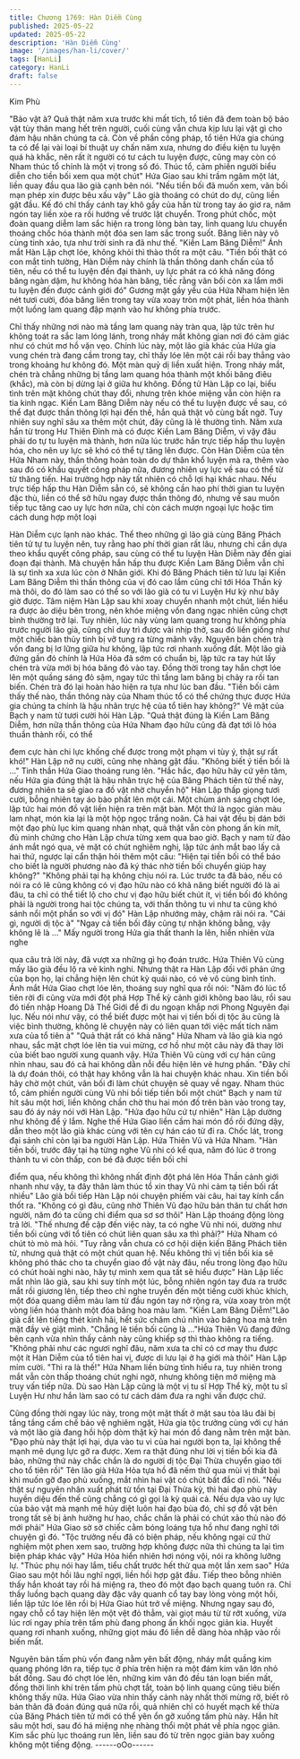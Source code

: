 ```yaml
---
title: Chương 1769: Hàn Diễm Cùng
published: 2025-05-22
updated: 2025-05-22
description: 'Hàn Diễm Cùng'
image: '/images/han-li/cover/'
tags: [HanLi]
category: HanLi
draft: false
---
```


Kim Phù

"Bảo vật à? Quả thật năm xưa trước khi mất tích, tổ tiên đã đem
toàn bộ bảo vật tùy thân mang hết trên người, cuối cùng vẫn chưa
kịp lưu lại vật gì cho đám hậu nhân chúng ta cả. Còn về phần
công pháp, tổ tiên Hứa gia chúng ta có để lại vài loại bí thuật uy
chấn năm xưa, nhưng do điều kiện tu luyện quá hà khắc, nên rất
ít người có tư cách tu luyện được, cũng may còn có Nham thúc tổ
chính là một vị trong số đó. Thúc tổ, cảm phiền người biểu diễn
cho tiền bối xem qua một chút" Hứa Giao sau khi trầm ngâm một
lát, liền quay đầu qua lão già cạnh bên nói.
"Nếu tiền bối đã muốn xem, vãn bối mạn phép xin được bêu xấu
vậy" Lão già thoáng có chút do dự, cũng liền gật đầu.
Kế đó chỉ thấy cánh tay khô gầy của hắn từ trong tay áo giơ ra,
năm ngón tay liền xòe ra rồi hướng về trước lật chuyển.
Trong phút chốc, một đoàn quang diễm lam sắc hiện ra trong lòng
bàn tay, linh quang lưu chuyển thoáng chốc hóa thành một đóa
sen lam sắc trong suốt. Băng liên này vô cùng tinh xảo, tựa như
trời sinh ra đã như thế.
"Kiền Lam Băng Diễm!" Ánh mắt Hàn Lập chợt lóe, không khỏi thì
thào thốt ra một câu.
"Tiền bối thật có con mắt tinh tường, Hàn Diễm này chính là thần
thông danh chấn của tổ tiên, nếu có thể tu luyện đến đại thành, uy
lực phát ra có khả năng đóng băng ngàn dặm, hư không hóa hàn
băng, tiếc rằng vãn bối còn xa lắm mới tu luyện đến được cảnh
giới đó" Gương mặt gầy yếu của Hứa Nham hiện lên nét tươi
cười, đóa băng liên trong tay vừa xoay tròn một phát, liền hóa
thành một luồng lam quang đập mạnh vào hư không phía trước.

Chỉ thấy những nơi nào mà tầng lam quang này tràn qua, lập tức
trên hư không toát ra sắc lam lóng lánh, trong nháy mắt không
gian nơi đó cảm giác như có chút mơ hồ vặn vẹo.
Chính lúc này, một lão già khác của Hứa gia vung chén trà đang
cầm trong tay, chỉ thấy lóe lên một cái rồi bay thẳng vào trong
khoảng hư không đó.
Một màn quỷ dị liền xuất hiện.
Trong nháy mắt, chén trà chẳng những bị tầng lam quang hóa
thành một khối băng điêu (khắc), mà còn bị dừng lại ở giữa hư
không.
Đồng tử Hàn Lập co lại, biểu tình trên mặt không chút thay đổi,
nhưng trên khóe miệng vẫn còn hiện ra tia kinh ngạc.
Kiền Lam Băng Diễm này nếu có thể tu luyện được về sau, có thể
đạt được thần thông lợi hại đến thế, hắn quả thật vô cùng bất
ngờ.
Tuy nhiên suy nghĩ sâu xa thêm một chút, đây cũng là lẽ thường
tình.
Năm xưa hắn từ trong Hư Thiên Đỉnh mà có được Kiền Lam
Băng Diễm, vì vậy đâu phải do tự tu luyện mà thành, hơn nữa lúc
trước hắn trực tiếp hấp thu luyện hóa, cho nên uy lực sẽ khó có
thể tự tăng lên được.
Còn Hàn Diễm của tên Hứa Nham này, thần thông hoàn toàn do
dự thân khổ luyện mà ra, thêm vào sau đó có khẩu quyết công
pháp nữa, đương nhiên uy lực về sau có thể từ từ thăng tiến.
Hai trường hợp này tất nhiên có chỗ lợi hại khác nhau.
Nếu trực tiếp hấp thu Hàn Diễm sẳn có, sẽ không cần hao phí
thời gian tu luyện đặc thù, liền có thể sở hữu ngay được thần
thông đó, nhưng về sau muốn tiếp tục tăng cao uy lực hơn nữa,
chỉ còn cách mượn ngoại lực hoặc tìm cách dung hợp một loại

Hàn Diễm cực lạnh nào khác.
Thể theo những gì lão già cùng Băng Phách tiên tử tự tu luyện
nên, tuy rằng hao phí thời gian rất lâu, nhưng chỉ cần dựa theo
khẩu quyết công pháp, sau cùng có thể tu luyện Hàn Diễm này
đến giai đoạn đại thành.
Mà chuyện hắn hấp thu được Kiền Lam Băng Diễm vẫn chỉ là sự
tình xa xưa lúc còn ở Nhân giới.
Khi đó Băng Phách tiên tử lưu lại Kiền Lam Băng Diễm thì thần
thông của vị đó cao lắm cũng chỉ tới Hóa Thần kỳ mà thôi, do đó
làm sao có thể so với lão già có tu vi Luyện Hư kỳ như bây giờ
được.
Tâm niệm Hàn Lập sau khi xoay chuyển nhanh một chút, liền hiểu
ra được ảo diệu bên trong, nên khóe miệng vốn đang ngạc nhiên
cũng chợt bình thường trở lại.
Tuy nhiên, lúc này vùng lam quang trong hư không phía trước
người lão già, cũng chỉ duy trì được vài nhịp thở, sau đó liền
giống như một chiếc bàn thủy tinh bị vỡ tung ra từng mãnh vậy.
Nguyên bản chén trà vốn đang bị lơ lững giữa hư không, lập tức
rơi nhanh xuống đất.
Một lão già đứng gần đó chính là Hứa Hỏa đã sớm có chuẩn bị,
lập tức ra tay hút lấy chén trà vừa mới bị hóa băng đó vào tay.
Đồng thời trong tay hắn chợt lóe lên một quầng sáng đỏ sậm,
ngay tức thì tầng lam băng bị chảy ra rồi tan biến.
Chén trà đó lại hoàn hảo hiện ra tựa như lúc ban đầu.
"Tiền bối cảm thấy thế nào, thần thông này của Nham thúc tổ có
thể chứng thực được Hứa gia chúng ta chính là hậu nhân trực hệ
của tổ tiên hay không?" Vẻ mặt của Bạch y nam tử tươi cười hỏi
Hàn Lập.
"Quả thật đúng là Kiền Lam Băng Diễm, hơn nữa thần thông của
Hứa Nham đạo hữu cũng đã đạt tới lô hỏa thuần thành rồi, có thể

đem cực hàn chi lực khống chế được trong một phạm vi tùy ý, thật
sự rất khó!" Hàn Lập nở nụ cười, cũng nhẹ nhàng gật đầu.
"Không biết ý tiền bối là …" Tinh thần Hứa Giao thoáng rung lên.
"Hắc hắc, đạo hữu hãy cứ yên tâm, nếu Hứa gia đúng thật là hậu
nhân trực hệ của Băng Phách tiên tử thế này, đương nhiên ta sẽ
giao ra đồ vật nhờ chuyển hộ" Hàn Lập thấp giọng tươi cười,
bỗng nhiên tay áo bào phất lên một cái.
Một chùm ánh sáng chợt lóe, lập tức hai món đồ vật liền hiện ra
trên mặt bàn.
Một thứ là ngọc giản màu lam nhạt, món kia lại là một hộp ngọc
trắng noãn.
Cả hai vật đều bị dán bởi một đạo phù lục kim quang nhàn nhạt,
quả thật vẫn còn phong ấn kín mít, đủ minh chứng cho Hàn Lập
chưa từng xem qua bao giờ.
Bạch y nam tử đảo ánh mắt ngó qua, vẻ mặt có chút nghiêm nghị,
lập tức ánh mắt bao lấy cả hai thứ, ngược lại cẩn thận hỏi thêm
một câu:
"Hiện tại tiền bối có thể báo cho biết là người phương nào đã ký
thác nhờ tiền bối chuyển giúp hay không?"
"Không phải tại hạ không chịu nói ra. Lúc trước ta đã bảo, nếu có
nói ra có lẽ cũng không có vị đạo hữu nào có khả năng biết người
đó là ai đâu, ta chỉ có thể tiết lộ cho chư vị đạo hữu biết chút ít, vị
tiền bối đó không phải là người trong hai tộc chúng ta, với thần
thông tu vi như ta cũng khó sánh nổi một phần so với vị đó" Hàn
Lập nhướng mày, chậm rãi nói ra.
"Cái gì, người dị tộc à"
"Ngay cả tiền bối đây cũng tự nhận không bằng, vậy không lẽ là
…"
Mấy người trong Hứa gia thất thanh la lên, hiển nhiên vừa nghe

qua câu trả lời này, đã vượt xa những gì họ đoán trước.
Hứa Thiên Vũ cùng mấy lão già đều lộ ra vẻ kinh nghi.
Nhưng thật ra Hàn Lập đối với phản ứng của bọn họ, lại chẳng
hiện lên chút kỳ quái nào, có vẻ vô cùng bình tỉnh.
Ánh mắt Hứa Giao chợt lóe lên, thoáng suy nghĩ qua rồi nói:
"Năm đó lúc tổ tiên rời đi cũng vừa mới đột phá Hợp Thể kỳ cảnh
giới không bao lâu, rồi sau đó tiến nhập Hoang Dã Thế Giới để đi
du ngoạn khắp nơi Phong Nguyên đại lục. Nếu nói như vậy, có
thể biết được một hai vị tiền bối dị tộc âu cũng là việc bình
thường, không lẽ chuyện này có liên quan tới việc mất tích năm
xưa của tổ tiên à"
"Quả thật rất có khả năng" Hứa Nham và lão già kia ngó nhau,
sắc mặt chợt lóe lên tia vui mừng, cơ hồ như một câu này đã thay
lời của biết bao người xung quanh vậy.
Hứa Thiên Vũ cùng với cự hán cũng nhìn nhau, sau đó cả hai
không dằn nỗi đều hiện lên vẻ hưng phấn.
"Đây chỉ là dự đoán thôi, có thật hay không vẫn là hai chuyện
khác nhau. Xin tiền bối hãy chờ một chút, vãn bối đi làm chút
chuyện sẽ quay về ngay. Nham thúc tổ, cảm phiền người cùng Vũ
nhi bồi tiếp tiền bối một chút" Bạch y nam tử hít sâu một hơi, liền
không chần chờ thu hai món đồ trên bàn vào trong tay, sau đó áy
náy nói với Hàn Lập.
"Hứa đạo hữu cứ tự nhiên" Hàn Lập dường như không để ý lắm.
Nghe thế Hứa Giao liền cầm hai món đồ rồi đứng dậy, dẫn theo
một lão già khác cùng với tên cự hán cáo từ đi ra.
Chốc lát, trong đại sảnh chỉ còn lại ba người Hàn Lập. Hứa Thiên
Vũ và Hứa Nham.
"Hàn tiền bối, trước đây tại hạ từng nghe Vũ nhi có kể qua, năm
đó lúc ở trong thành tu vi còn thấp, con bé đã được tiền bối chỉ

điểm qua, nếu không thì không nhất định đột phá lên Hóa Thần
cảnh giới nhanh như vậy, ta đây thân làm thúc tổ xin thay Vũ nhi
cảm tạ tiền bối rất nhiều" Lão già bồi tiếp Hàn Lập nói chuyện
phiếm vài câu, hai tay kính cẩn thốt ra.
"Không có gì đâu, cũng nhờ Thiên Vũ đạo hữu bản thân tư chất
hơn người, năm đó ta cũng chỉ điểm qua sơ sơ thôi" Hàn Lập
thoáng động lòng trả lời.
"Thế nhưng đề cập đến việc này, ta có nghe Vũ nhi nói, dường
như tiền bối cùng với tổ tiên có chút liên quan sâu xa thì phải?"
Hứa Nham có chút tò mò mà hỏi.
"Tuy rằng vẫn chưa có cơ hội diện kiến Băng Phách tiên tử,
nhưng quả thật có một chút quan hệ. Nếu không thì vị tiền bối kia
sẽ không phó thác cho ta chuyển giao đồ vật này đâu, nếu trong
lòng đạo hữu có chút hoài nghi nào, hãy tự mình xem qua tất sẽ
hiểu được" Hàn Lập liếc mắt nhìn lão già, sau khi suy tính một lúc,
bỗng nhiên ngón tay đưa ra trước mắt rồi giương lên, tiếp theo
chỉ nghe truyền đến một tiếng cười khúc khích, một đóa quang
diễm màu lam từ đầu ngón tay nở rộng ra, vừa xoay tròn một
vòng liền hóa thành một đóa băng hoa màu lam.
"Kiền Lam Băng Diễm!"Lão già cất lên tiếng thét kinh hãi, hết sức
chăm chú nhìn vào băng hoa mà trên mặt đầy vẻ giật mình.
"Chẳng lẽ tiền bối cũng là …"Hứa Thiên Vũ đang đứng bên cạnh
vừa nhìn thấy cảnh này cũng khiếp sợ thì thào không ra tiếng.
"Không phải như các ngươi nghĩ đâu, năm xưa ta chỉ có cơ may
thu được một ít Hàn Diễm của tổ tiên hai vị, được di lưu lại ở hạ
giới mà thôi" Hàn Lập mỉm cười.
"Thì ra là thế!" Hứa Nham liền bừng tỉnh hiểu ra, tuy nhiên trong
mắt vẫn còn thấp thoáng chút nghi ngờ, nhưng không tiện mở
miệng mà truy vấn tiếp nữa.
Dù sao Hàn Lập cũng là một vị tu sĩ Hợp Thể kỳ, một tu sĩ Luyện
Hư như hắn làm sao có tư cách dám đưa ra nghi vấn được chứ.

Cũng đồng thời ngay lúc này, trong một mật thất ở mặt sau tòa
lâu đài bị tầng tầng cấm chế bảo vệ nghiêm ngặt, Hứa gia tộc
trưởng cùng với cự hán và một lão già đang hồi hộp dòm thật kỹ
hai món đồ đang nằm trên mặt bàn.
"Đạo phù này thật lợi hại, dựa vào tu vi của hai người bọn ta, lại
không thể mạnh mẽ dụng lực gỡ ra được. Xem ra thật đúng như
lời vị tiền bối kia đã bảo, những thứ này chắc chắn là do người dị
tộc Đại Thừa chuyển giao tới cho tổ tiên rồi" Tên lão già Hứa Hỏa
tựa hồ đã nếm thử qua mùi vị thất bại khi muốn gỡ đạo phù
xuống, mắt nhìn hai vật có chút bất đắc dĩ nói.
"Nếu thật sự nguyên nhân xuất phát từ tồn tại Đại Thừa kỳ, thì hai
đạo phù này huyền diệu đến thế cũng chẳng có gì gọi là kỳ quái
cả. Nếu dựa vào uy lực của bảo vật mà mạnh mẽ hủy diệt luôn
hai đạo bùa đó, chỉ sợ đồ vật bên trong tất sẽ bị ảnh hưởng hư
hao, chắc chắn là phải có chút xảo thủ nào đó mới phải" Hứa
Giao sờ sờ chiếc cằm bóng loáng tựa hồ như đang nghĩ tới
chuyện gì đó.
"Tộc trưởng nếu đã có biện pháp, nếu không ngại cứ thử nghiệm
một phen xem sao, trường hợp không được nữa thì chúng ta lại
tìm biện pháp khác vậy" Hứa Hỏa hiển nhiên hơi nóng vội, nói ra
không lưỡng lự.
"Thúc phụ nói hay lắm, tiểu chất trước hết thử qua một lần xem
sao" Hứa Giao sau một hồi lâu nghĩ ngợi, liền hồi hợp gật đầu.
Tiếp theo bỗng nhiên thấy hắn khoát tay rồi há miệng ra, theo đó
một đạo bạch quang tuôn ra.
Chỉ thấy luồng bạch quang dày đặc vây quanh cổ tay bay lòng
vòng một hồi, liền lập tức lóe lên rồi bị Hứa Giao hút trở về miệng.
Nhưng ngay sau đó, ngay chỗ cổ tay hiện lên một vệt đỏ thẳm,
vài giọt máu từ từ rớt xuống, vừa lúc rơi ngay phía trên tấm phù
đang phong ấn khối ngọc giản kia.
Huyết quang rơi nhanh xuống, những giọt máu đó liền dễ dàng
hòa nhập vào rồi biến mất.

Nguyên bản tấm phù vốn đang nằm yên bất động, nháy mắt
quầng kim quang phóng lớn ra, tiếp tục ở phía trên hiện ra một
đám kim văn lớn nhỏ bất đồng.
Sau đó chợt lóe lên, những kim văn đó đều tán loạn biến mất,
đồng thời linh khí trên tấm phù chợt tắt, toàn bộ linh quang cũng
tiêu biến không thấy nữa.
Hứa Giao vừa nhìn thấy cảnh này nhất thời mừng rỡ, biết rõ bản
thân đã đoán đúng quá nữa rồi, quả nhiên chỉ có huyết mạch kế
thừa của Băng Phách tiên tử mới có thể yên ổn gỡ xuống tấm
phù này.
Hắn hít sâu một hơi, sau đó há miệng nhẹ nhàng thổi một phát về
phía ngọc giản.
Kim sắc phù lục thoáng run lên, liền sau đó từ trên ngọc giản bay
xuống không một tiếng động.
------oOo------
